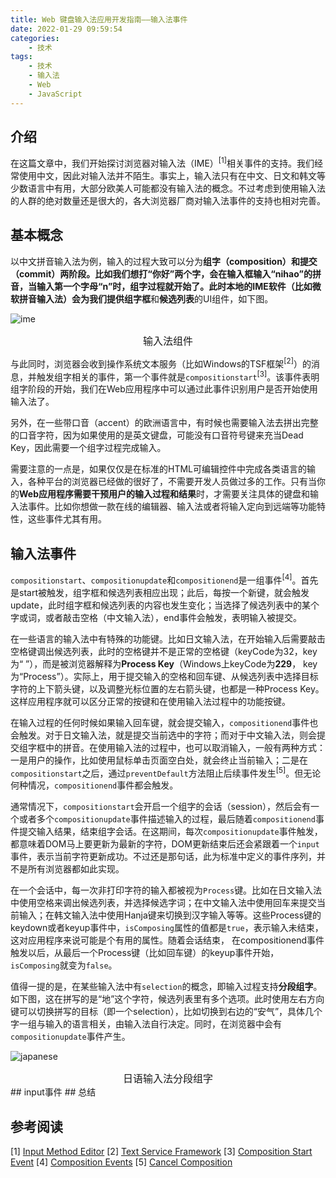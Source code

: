 ```yaml
---
title: Web 键盘输入法应用开发指南——输入法事件
date: 2022-01-29 09:59:54
categories:
    - 技术
tags: 
    - 技术
    - 输入法
    - Web
    - JavaScript
---
```

## 介绍
在这篇文章中，我们开始探讨浏览器对输入法（IME）<sup>[1]</sup>相关事件的支持。我们经常使用中文，因此对输入法并不陌生。事实上，输入法只有在中文、日文和韩文等少数语言中有用，大部分欧美人可能都没有输入法的概念。不过考虑到使用输入法的人群的绝对数量还是很大的，各大浏览器厂商对输入法事件的支持也相对完善。

## 基本概念
以中文拼音输入法为例，输入的过程大致可以分为**组字（composition）**和**提交（commit）**两阶段。比如我们想打“你好”两个字，会在输入框输入“nihao”的拼音，当输入第一个字母“n”时，组字过程就开始了。此时本地的IME软件（比如微软拼音输入法）会为我们提供**组字框**和**候选列表**的UI组件，如下图。

![ime](ime.png)
<center><div style="font-size:16px;">输入法组件</div></center>

与此同时，浏览器会收到操作系统文本服务（比如Windows的TSF框架<sup>[2]</sup>）的消息，并触发组字相关的事件，第一个事件就是`compositionstart`<sup>[3]</sup>。该事件表明组字阶段的开始，我们在Web应用程序中可以通过此事件识别用户是否开始使用输入法了。

另外，在一些带口音（accent）的欧洲语言中，有时候也需要输入法去拼出完整的口音字符，因为如果使用的是英文键盘，可能没有口音符号键来充当Dead Key，因此需要一个组字过程完成输入。

需要注意的一点是，如果仅仅是在标准的HTML可编辑控件中完成各类语言的输入，各种平台的浏览器已经做的很好了，不需要开发人员做过多的工作。只有当你的**Web应用程序需要干预用户的输入过程和结果**时，才需要关注具体的键盘和输入法事件。比如你想做一款在线的编辑器、输入法或者将输入定向到远端等功能特性，这些事件尤其有用。

## 输入法事件
`compositionstart`、`compositionupdate`和`compositionend`是一组事件<sup>[4]</sup>。首先是start被触发，组字框和候选列表相应出现；此后，每按一个新键，就会触发update，此时组字框和候选列表的内容也发生变化；当选择了候选列表中的某个字或词，或者敲击空格（中文输入法），end事件会触发，表明输入被提交。

在一些语言的输入法中有特殊的功能键。比如日文输入法，在开始输入后需要敲击空格键调出候选列表，此时的空格键并不是正常的空格键（keyCode为32，key为“ ”），而是被浏览器解释为**Process Key**（Windows上keyCode为**229**， key为“Process”）。实际上，用于提交输入的空格和回车键、从候选列表中选择目标字符的上下箭头键，以及调整光标位置的左右箭头键，也都是一种Process Key。这样应用程序就可以区分正常的按键和在使用输入法过程中的功能按键。

在输入过程的任何时候如果输入回车键，就会提交输入，`compositionend`事件也会触发。对于日文输入法，就是提交当前选中的字符；而对于中文输入法，则会提交组字框中的拼音。在使用输入法的过程中，也可以取消输入，一般有两种方式：一是用户的操作，比如使用鼠标单击页面空白处，就会终止当前输入；二是在`compositionstart`之后，通过`preventDefault`方法阻止后续事件发生<sup>[5]</sup>。但无论何种情况，`compositionend`事件都会触发。

通常情况下，`compositionstart`会开启一个组字的会话（session），然后会有一个或者多个`compositionupdate`事件描述输入的过程，最后随着`compositionend`事件提交输入结果，结束组字会话。在这期间，每次`compositionupdate`事件触发，都意味着DOM马上要更新为最新的字符，DOM更新结束后还会紧跟着一个`input`事件，表示当前字符更新成功。不过还是那句话，此为标准中定义的事件序列，并不是所有浏览器都如此实现。

在一个会话中，每一次非打印字符的输入都被视为`Process`键。比如在日文输入法中使用空格来调出候选列表，并选择候选字词；在中文输入法中使用回车来提交当前输入；在韩文输入法中使用Hanja键来切换到汉字输入等等。这些Process键的keydown或者keyup事件中，`isComposing`属性的值都是`true`，表示输入未结束，这对应用程序来说可能是个有用的属性。随着会话结束， 在compositionend事件触发以后，从最后一个Process键（比如回车键）的keyup事件开始，`isComposing`就变为`false`。

值得一提的是，在某些输入法中有`selection`的概念，即输入过程支持**分段组字**。如下图，这在拼写的是“地”这个字符，候选列表里有多个选项。此时使用左右方向键可以切换拼写的目标（即一个selection），比如切换到右边的“安气”，具体几个字一组与输入的语言相关，由输入法自行决定。同时，在浏览器中会有`compositionupdate`事件产生。

![japanese](ja.png)
<center><div style="font-size:16px;">日语输入法分段组字</div></center>
## input事件
## 总结

## 参考阅读
[1] [Input Method Editor](https://en.wikipedia.org/wiki/Input_method)
[2] [Text Service Framework](https://docs.microsoft.com/en-us/windows/win32/tsf/text-services-framework)
[3] [Composition Start Event](https://developer.mozilla.org/en-US/docs/Web/API/Element/compositionstart_event)
[4] [Composition Events](https://w3c.github.io/uievents/#events-compositionevents)
[5] [Cancel Composition](https://w3c.github.io/uievents/#events-composition-canceling)